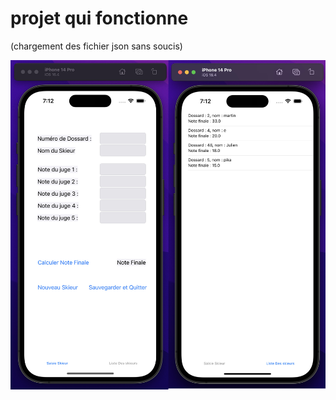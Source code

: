 

# projet qui fonctionne 
(chargement des fichier json sans soucis)


<img src="./view-2.jpg">

<!-- end page -->
